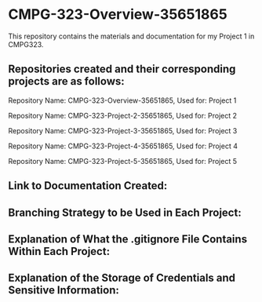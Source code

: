 # CMPG-323-Overview-35651865
This repository contains the materials and documentation for my Project 1 in CMPG323.

## Repositories created and their corresponding projects are as follows:

Repository Name: CMPG-323-Overview-35651865,
Used for: Project 1

Repository Name: CMPG-323-Project-2-35651865,
Used for: Project 2

Repository Name: CMPG-323-Project-3-35651865,
Used for: Project 3

Repository Name: CMPG-323-Project-4-35651865,
Used for: Project 4

Repository Name: CMPG-323-Project-5-35651865,
Used for: Project 5

## Link to Documentation Created:

## Branching Strategy to be Used in Each Project:

## Explanation of What the .gitignore File Contains Within Each Project:

## Explanation of the Storage of Credentials and Sensitive Information:
